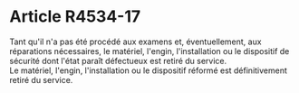 # Article R4534-17

  
Tant qu'il n'a pas été procédé aux examens et, éventuellement, aux réparations nécessaires, le matériel, l'engin, l'installation ou le dispositif de sécurité dont l'état paraît défectueux est retiré du service.   
Le matériel, l'engin, l'installation ou le dispositif réformé est définitivement retiré du service.